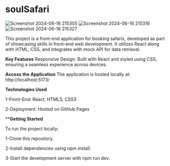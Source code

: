 # soulSafari

![Screenshot 2024-06-16 215305](https://github.com/manishCoder123/soulSafari/assets/137485898/67be39f2-64b7-4c5f-9ef2-64608310be44)
![Screenshot 2024-06-16 215316](https://github.com/manishCoder123/soulSafari/assets/137485898/5221b4e1-6ef6-4bb7-82db-69372de9fabc)
![Screenshot 2024-06-16 215327](https://github.com/manishCoder123/soulSafari/assets/137485898/e741c084-1d2e-4209-a367-5f41ab56746a)

This project is a front-end application for booking safaris, developed as part of showcasing skills in front-end web development. It utilizes React along with HTML, CSS, and integrates with mock API for data retrieval.

****Key Features****
Responsive Design: Built with React and styled using CSS, ensuring a seamless experience across devices.

****Access the Application****
The application is hosted locally at: http://localhost:5173/

**Technologies Used**

1-Front-End: React, HTML5, CSS3

2-Deployment: Hosted on GitHub Pages

******Getting Started****

To run the project locally:

1-Clone this repository.

2-Install dependencies using npm install.

3-Start the development server with npm run dev.
